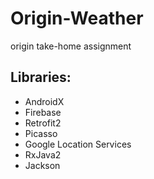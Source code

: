 # Origin-Weather
origin take-home assignment

## Libraries:
* AndroidX
* Firebase
* Retrofit2
* Picasso
* Google Location Services
* RxJava2
* Jackson
